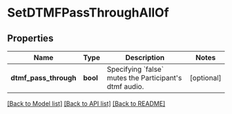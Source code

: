 # SetDTMFPassThroughAllOf

## Properties
Name | Type | Description | Notes
------------ | ------------- | ------------- | -------------
**dtmf_pass_through** | **bool** | Specifying &#x60;false&#x60; mutes the Participant&#39;s dtmf audio. | [optional] 

[[Back to Model list]](../README.md#documentation-for-models) [[Back to API list]](../README.md#documentation-for-api-endpoints) [[Back to README]](../README.md)


